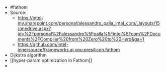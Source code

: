 - #fathom
- Source:
	- https://intel-my.sharepoint.com/personal/alessandro_palla_intel_com/_layouts/15/onedrive.aspx?id=%2Fpersonal%2Falessandro%5Fpalla%5Fintel%5Fcom%2FDocuments%2FCompiler%20from%20Zero%20to%20Hero&ga=1
	- https://github.com/intel-innersource/frameworks.ai.vpu.presilicon.fathom
- Dijkstra algorithm
- [[hyper-param optimization in Fathom]]
-